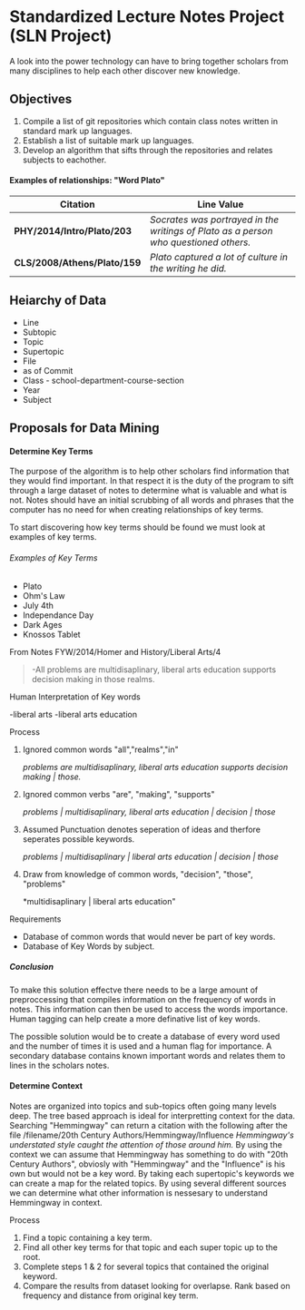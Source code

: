 Standardized Lecture Notes Project (SLN Project)
==================================

A look into the power technology can have to bring together scholars from many disciplines to help each other discover new knowledge.

## Objectives
1. Compile a list of git repositories which contain class notes written in standard mark up languages.
2. Establish a list of suitable mark up languages.
3. Develop an algorithm that sifts through the repositories and relates subjects to eachother.

#### Examples of relationships: "Word Plato"
Citation | Line Value
---------|-----------
**PHY/2014/Intro/Plato/203** | *Socrates was portrayed in the writings of Plato as a person who questioned others.*
**CLS/2008/Athens/Plato/159** | *Plato captured a lot of culture in the writing he did.*

## Heiarchy of Data
- Line
- Subtopic
- Topic
- Supertopic
- File
- as of Commit
- Class - school-department-course-section
- Year
- Subject

## Proposals for Data Mining

#### Determine Key Terms
The purpose of the algorithm is to help other scholars find information that they would find important. In that respect it is the duty of the program to sift through a large dataset of notes to determine what is valuable and what is not. Notes should have an initial scrubbing of all words and phrases that the computer has no need for when creating relationships of key terms.

To start discovering how key terms should be found we must look at examples of key terms.

###### Examples of Key Terms
- Plato
- Ohm's Law
- July 4th
- Independance Day
- Dark Ages
- Knossos Tablet

From Notes FYW/2014/Homer and History/Liberal Arts/4
> -All problems are multidisaplinary, liberal arts education supports decision making in those realms.

Human Interpretation of Key words

-liberal arts
-liberal arts education

Process

1. Ignored common words "all","realms","in"

    *problems are multidisaplinary, liberal arts education supports decision making | those.*

2. Ignored common verbs "are", "making", "supports"

    *problems | multidisaplinary, liberal arts education | decision | those*

3. Assumed Punctuation denotes seperation of ideas and therfore seperates possible keywords.

    *problems | multidisaplinary | liberal arts education | decision | those*

4. Draw from knowledge of common words, "decision", "those", "problems" 

    *multidisaplinary | liberal arts education"

Requirements

- Database of common words that would never be part of key words.
- Database of Key Words by subject.

##### Conclusion
To make this solution effectve there needs to be a large amount of preproccessing that compiles information on the frequency of words in notes. This information can then be used to access the words importance. Human tagging can help create a more definative list of key words.

The possible solution would be to create a database of every word used and the number of times it is used and a human flag for importance. A secondary database contains known important words and relates them to lines in the scholars notes.

#### Determine Context
Notes are organized into topics and sub-topics often going many levels deep. The tree based approach is ideal for interpretting context for the data. Searching "Hemmingway" can return a citation with the following after the file /filename/20th Century Authors/Hemmingway/Influence *Hemmingway's understated style caught the attention of those around him.* By using the context we can assume that Hemmingway has something to do with "20th Century Authors", obviosly with "Hemmingway" and the "Influence" is his own but would not be a key word. By taking each supertopic's keywords we can create a map for the related topics. By using several different sources we can determine what other information is nessesary to understand Hemmingway in context.

Process

1. Find a topic containing a key term.
2. Find all other key terms for that topic and each super topic up to the root.
3. Complete steps 1 & 2 for several topics that contained the original keyword.
4. Compare the results from dataset looking for overlapse. Rank based on frequency and distance from original key term.




